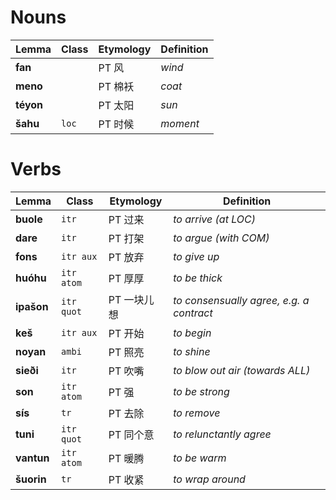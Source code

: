 # Nouns

| Lemma     | Class | Etymology | Definition |
| --------- | ----- | --------- | ---------- |
| **fan**   |       | PT 风     | _wind_     |
| **meno**  |       | PT 棉袄   | _coat_     |
| **téyon** |       | PT 太阳   | _sun_      |
| **šahu**  | `loc` | PT 时候   | _moment_   |

# Verbs

| Lemma      | Class      | Etymology   | Definition                               |
| ---------- | ---------- | ----------- | ---------------------------------------- |
| **buole**  | `itr`      | PT 过来     | _to arrive (at LOC)_                     |
| **dare**   | `itr`      | PT 打架     | _to argue (with COM)_                    |
| **fons**   | `itr aux`  | PT 放弃     | _to give up_                             |
| **huóhu**  | `itr atom` | PT 厚厚     | _to be thick_                            |
| **ipašon** | `itr quot` | PT 一块儿想 | _to consensually agree, e.g. a contract_ |
| **keš**    | `itr aux`  | PT 开始     | _to begin_                               |
| **noyan**  | `ambi`     | PT 照亮     | _to shine_                               |
| **sieði**  | `itr`      | PT 吹嘴     | _to blow out air (towards ALL)_          |
| **son**    | `itr atom` | PT 强       | _to be strong_                           |
| **sís**    | `tr`       | PT 去除     | _to remove_                              |
| **tuni**   | `itr quot` | PT 同个意   | _to relunctantly agree_                  |
| **vantun** | `itr atom` | PT 暖腾     | _to be warm_                             |
| **šuorin** | `tr`       | PT 收紧     | _to wrap around_                         |
